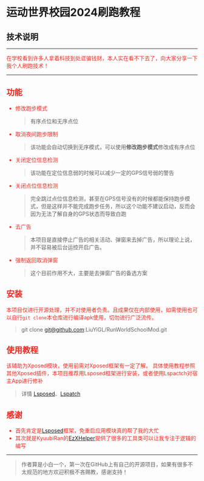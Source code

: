 # 运动世界校园2024刷跑教程

## 技术说明

---
<font color="#ec2b24">在学校看到许多人拿着科技到处诓骗钱财，本人实在看不下去了，向大家分享一下我个人刷跑技术！

---

## 功能

- 修改跑步模式

  > 有序点位和无序点位
  >
- 取消夜间跑步限制

  > 该功能会自动切换到无序模式，可以使用**修改跑步模式**修改成有序点位
  >
- 关闭定位信息检测

  > 该功能在定位信息弱的时候可以减少一定的GPS信号弱的警告
  >
- 关闭点位信息检测

  > 完全跳过点位信息检测，甚至在GPS信号没有的时候都能保持跑步模式，但是这样并不能完成跑步任务，所以这个功能不建议启动，反而会因为无法了解自身的GPS状态而导致白跑
  >
- 去广告

  > 本项目是直接停止广告的相关活动、弹窗来去掉广告，所以理论上说，并不容易被后台运控开启广告。
  >
- 强制返回取消弹窗

  > 这个目前作用不大，主要是去弹窗广告的备选方案
  >

## 安装

本项目仅进行开源处理，并不对使用者负责。且成果仅在内部使用，如需使用也可以自行`git clone`本仓库进行编译apk使用，切勿进行广泛流传。

> git clone git@github.com:LiuYiGL/RunWorldSchoolMod.git

## 使用教程

该辅助为Xposed模块，使用前需对Xposed框架有一定了解。
具体使用教程参照其他Xposed插件，本项目推荐用Lsposed框架进行安装，或者使用Lspactch对宿主App进行修补

> 详情 [Lsposed](https://github.com/LSPosed/LSPosed)、[Lspatch](https://github.com/LSPosed/LSPatch)

## 感谢

- 首先肯定是[Lsposed](https://github.com/LSPosed/LSPosed)框架，免重启应用模块真的帮了我的大忙
- 其次就是KyuubiRan的[EzXHelper](https://github.com/KyuubiRan/EzXHelper)提供了很多的工具类可以让我专注于逻辑的编写

---

> 作者算是小白一个，第一次在GitHub上有自己的开源项目，如果有很多不太规范的地方欢迎积极不吝赐教，感谢支持！
